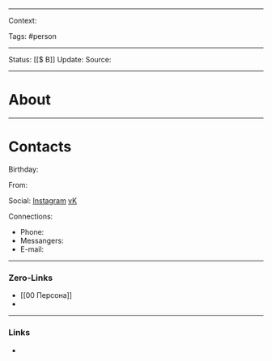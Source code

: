 # 

---

Context: 

Tags: #person 

---

Status: [[$ B]]
Update: 
Source: 

---

# About


---

# Contacts

Birthday:

From:

Social: [Instagram](https://instagram.com/) [vK](https://vk.com/)

Connections: 
- Phone:
- Messangers:
- E-mail:

---
### Zero-Links
- [[00 Персона]]
- 


---
### Links
-


